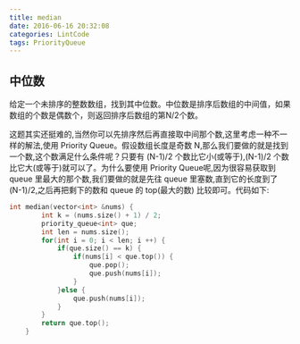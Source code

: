 ```yaml
---
title: median
date: 2016-06-16 20:32:08
categories: LintCode
tags: PriorityQueue
---
```


## 中位数

给定一个未排序的整数数组，找到其中位数。中位数是排序后数组的中间值，如果数组的个数是偶数个，则返回排序后数组的第N/2个数。

这题其实还挺难的,当然你可以先排序然后再直接取中间那个数,这里考虑一种不一样的解法,使用 Priority Queue。假设数组长度是奇数 N,那么我们要做的就是找到一个数,这个数满足什么条件呢？只要有 (N-1)/2 个数比它小(或等于),(N-1)/2 个数比它大(或等于)就可以了。为什么要使用 Priority Queue呢,因为很容易获取到 queue 里最大的那个数,我们要做的就是先往 queue 里塞数,直到它的长度到了 (N-1)/2,之后再把剩下的数和 queue 的 top(最大的数) 比较即可。代码如下:

```cpp
int median(vector<int> &nums) {
        int k = (nums.size() + 1) / 2;
        priority_queue<int> que;
        int len = nums.size();
        for(int i = 0; i < len; i ++) {
            if(que.size() == k) {
                if(nums[i] < que.top()) {
                    que.pop();
                    que.push(nums[i]);
                }
            }else {
                que.push(nums[i]);
            }
        }
        return que.top();
    }
```
